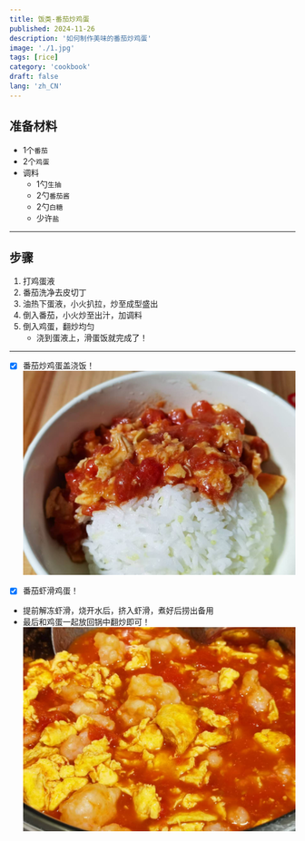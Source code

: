 ```yaml
---
title: 饭类-番茄炒鸡蛋
published: 2024-11-26
description: '如何制作美味的番茄炒鸡蛋'
image: './1.jpg'
tags: [rice]
category: 'cookbook'
draft: false
lang: 'zh_CN'
---
```


## 准备材料  
- 1个`番茄`  
- 2个`鸡蛋`  
- 调料  
    - 1勺`生抽`  
    - 2勺`番茄酱`   
    - 2勺`白糖`  
    - 少许`盐`  

***********

## 步骤  
1. 打鸡蛋液  
2. 番茄洗净去皮切丁  
3. 油热下蛋液，小火扒拉，炒至成型盛出   
4. 倒入番茄，小火炒至出汁，加调料  
5. 倒入鸡蛋，翻炒均匀
    - 浇到蛋液上，滑蛋饭就完成了！  

***********

- [x] 番茄炒鸡蛋盖浇饭！  
![2](./2.jpg)

- [x] 番茄虾滑鸡蛋！ 
- 提前解冻虾滑，烧开水后，挤入虾滑，煮好后捞出备用
- 最后和鸡蛋一起放回锅中翻炒即可！ 
![3](./3.jpg)